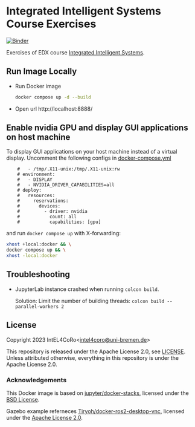 # Integrated Intelligent Systems Course Exercises

[![Binder](https://binder.intel4coro.de/badge_logo.svg)](https://binder.intel4coro.de/v2/gh/IntEL4CoRo/iis-exercises.git/main)

Exercises of EDX course [Integrated Intelligent Systems](https://edx.intel4coro.de/courses/course-v1:UNI_BREMEN+IIS+2024_T2/about).

## Run Image Locally

- Run Docker image

  ```bash
  docker compose up -d --build 
  ```

- Open url http://localhost:8888/

## Enable nvidia GPU and display GUI applications on host machine

To display GUI applications on your host machine instead of a virtual display.
Uncomment the following configs in [docker-compose.yml](./docker-compose.yml)

```docker-compose
    #   - /tmp/.X11-unix:/tmp/.X11-unix:rw
    # environment:
    #   - DISPLAY
    #   - NVIDIA_DRIVER_CAPABILITIES=all
    # deploy:
    #   resources:
    #     reservations:
    #       devices:
    #         - driver: nvidia
    #           count: all
    #           capabilities: [gpu]
```

and run `docker compose up` with X-forwarding:

```bash
xhost +local:docker && \
docker compose up && \
xhost -local:docker
```

## Troubleshooting

- JupyterLab instance crashed when running `colcon build`.

  Solution: Limit the number of building threads: `colcon build --parallel-workers 2`

## License

Copyright 2023 IntEL4CoRo\<intel4coro@uni-bremen.de\>

This repository is released under the Apache License 2.0, see [LICENSE](./LICENSE).  
Unless attributed otherwise, everything in this repository is under the Apache License 2.0.

### Acknowledgements

This Docker image is based on [jupyter/docker-stacks](https://github.com/jupyter/docker-stacks), licensed under the [BSD License](https://github.com/jupyter/docker-stacks/blob/main/LICENSE.md).

Gazebo example referneces [Tiryoh/docker-ros2-desktop-vnc](https://github.com/Tiryoh/docker-ros2-desktop-vnc), licensed under the [Apache License 2.0](https://github.com/Tiryoh/docker-ros2-desktop-vnc/blob/master/LICENSE).
